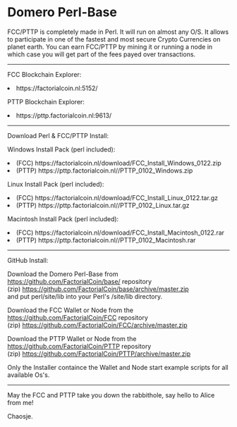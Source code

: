 # Domero Perl-Base

FCC/PTTP is completely made in Perl. It will run on almost any O/S.
It allows to participate in one of the fastest and most secure Crypto Currencies on planet earth.
You can earn FCC/PTTP by mining it or running a node in which case you will get part of the fees payed over transactions.

<hr>
<p>FCC Blockchain Explorer:<br><li>https://factorialcoin.nl:5152/</li></p>
<p>PTTP Blockchain Explorer:<br><li>https://pttp.factorialcoin.nl:9613/</li></p>

<hr>
<p>Download Perl & FCC/PTTP Install:</p>

<p>Windows Install Pack (perl included):
<li>(FCC) https://factorialcoin.nl/download/FCC_Install_Windows_0122.zip</li>
<li>(PTTP) https://pttp.factorialcoin.nl//PTTP_0102_Windows.zip</li>
</p>
<p>Linux Install Pack (perl included):
<li>(FCC) https://factorialcoin.nl/download/FCC_Install_Linux_0122.tar.gz</li>
<li>(PTTP) https://pttp.factorialcoin.nl//PTTP_0102_Linux.tar.gz</li>
</p>
<p>Macintosh Install Pack (perl included):
<li>(FCC) https://factorialcoin.nl/download/FCC_Install_Macintosh_0122.rar</li>
<li>(PTTP) https://pttp.factorialcoin.nl//PTTP_0102_Macintosh.rar</li>
</p>
<hr>
<p>GitHub Install:</p>

Download the Domero Perl-Base from https://github.com/FactorialCoin/base/ repository 
<br>(zip) https://github.com/FactorialCoin/base/archive/master.zip 
<br>and put perl/site/lib into your Perl's /site/lib directory.

Download the FCC Wallet or Node from the https://github.com/FactorialCoin/FCC repository
<br>(zip) https://github.com/FactorialCoin/FCC/archive/master.zip 

Download the PTTP Wallet or Node from the https://github.com/FactorialCoin/PTTP repository
<br>(zip) https://github.com/FactorialCoin/PTTP/archive/master.zip 

Only the Installer containce the Wallet and Node start example scripts for all available Os's.

<hr>

May the FCC and PTTP take you down the rabbithole, say hello to Alice from me!

Chaosje.
